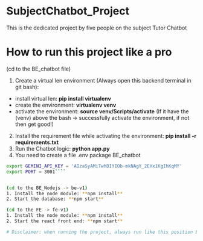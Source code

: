 # SubjectChatbot_Project
This is the dedicated project by five people on the subject Tutor Chatbot

# How to run this project like a pro
(cd to the BE_chatbot file)
1. Create a virtual len environment (Always open this backend terminal in git bash):
 + install virtual len: **pip install virtualenv**
 + create the environment: **virtualenv venv**
 + activate the environment: **source venv/Scripts/activate** (If it have the (venv) above the bash -> successfully activate the environment, if not then get good!)
2. Install the requirement file while activating the environment: **pip install -r requirements.txt**
3. Run the Chatbot logic: **python app.py**
4. You need to create a file .env package BE_chatbot 
```bash
export GEMINI_API_KEY = 'AIzaSyAMiTwhDIYIOb-mkNAgY_2EHx1KgIhKqMY'
export PORT = 3001````


(cd to the BE_Nodejs -> be-v1)
1. Install the node module: **npm install**
2. Start the database: **npm start**

(cd to the FE -> fe-v1)
1. Install the node module: **npm install**
2. Start the react front end: **npm start**

# Disclaimer: when running the project, always run like this position BE_chatbot -> be-v1 -> fe-v1
